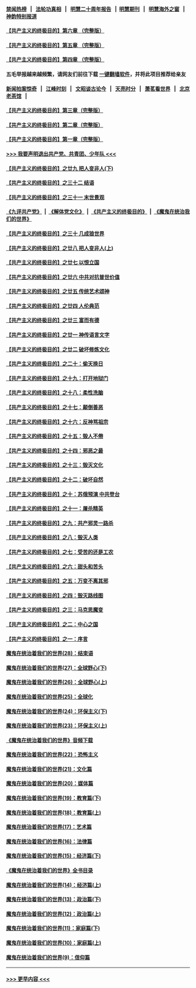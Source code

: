 #### [禁闻热榜](热点新闻.md?=0)  &nbsp;&nbsp;|&nbsp;&nbsp; [法轮功真相](https://github.com/gfw-breaker/truth/blob/master/README.md?=0) &nbsp;&nbsp;|&nbsp;&nbsp; [明慧二十周年报告](https://github.com/gfw-breaker/mh-reports/blob/master/README.md?=0) &nbsp;&nbsp;|&nbsp;&nbsp;[明慧期刊](https://github.com/gfw-breaker/mh-qikan) &nbsp;&nbsp;|&nbsp;&nbsp; [明慧海外之窗](https://github.com/gfw-breaker/mh-news/blob/master/README.md?=0) &nbsp;&nbsp;|&nbsp;&nbsp; [神韵特别报道](https://github.com/gfw-breaker/mh-news/blob/master/shenyun.md?=0)
#### [【共产主义的终极目的】第六章 （完整版）](../pages/nsc422/n11428913.md?t=03051132) 
#### [【共产主义的终极目的】第五章 （完整版）](../pages/nsc422/n11428912.md?t=03051132) 
#### [【共产主义的终极目的】第四章 （完整版）](../pages/nsc422/n11428907.md?t=03051132) 
#### 五毛举报越来越频繁，请网友们前往下载 [一键翻墙软件](https://github.com/gfw-breaker/ssr-accounts)，并将此项目推荐给亲友
#### [新闻拍案惊奇](https://github.com/gfw-breaker/banned-news/blob/master/pages/link4.md) &nbsp;&nbsp;|&nbsp;&nbsp; [江峰时刻](https://github.com/gfw-breaker/banned-news/blob/master/pages/link4.md) &nbsp;&nbsp;|&nbsp;&nbsp; [文昭谈古论今](https://github.com/gfw-breaker/banned-news/blob/master/pages/link4.md) &nbsp;&nbsp;|&nbsp;&nbsp; [天亮时分](https://github.com/gfw-breaker/banned-news/blob/master/pages/link4.md) &nbsp;&nbsp;|&nbsp;&nbsp; [萧茗看世界](https://github.com/gfw-breaker/banned-news/blob/master/pages/link4.md) &nbsp;&nbsp;|&nbsp;&nbsp; [北京老茶馆](https://github.com/gfw-breaker/banned-news/blob/master/pages/link4.md) &nbsp;&nbsp;|&nbsp;&nbsp; 
#### [【共产主义的终极目的】第三章（完整版）](../pages/nsc422/n11428848.md?t=03051132) 
#### [【共产主义的终极目的】第二章（完整版）](../pages/nsc422/n11428831.md?t=03051132) 
#### [【共产主义的终极目的】第一章（完整版）](../pages/nsc422/n11417651.md?t=03051132) 
#### [>>> 我要声明退出共产党、共青团、少年队 <<<](https://github.com/begood0513/goodnews/blob/master/quit/letter.md) 
#### [【共产主义的终极目的】之廿九 把人变非人(下)](../pages/nsc422/n11344140.md?t=03051132) 
#### [【共产主义的终极目的】之三十二 结语](../pages/nsc422/n11360535.md?t=03051132) 
#### [【共产主义的终极目的】之三十一 末世景观](../pages/nsc422/n11351129.md?t=03051132) 
#### [《九评共产党》](https://github.com/begood0513/9ping.md/blob/master/README.md) &nbsp;|&nbsp; [《解体党文化》](../../../../jtdwh.md/blob/master/README.md)  &nbsp;|&nbsp; [《共产主义的终极目的》](../../../../gczydzjmd.md/blob/master/README.md) &nbsp;|&nbsp; [《魔鬼在统治我们的世界》](../../../../mgztzwmdsj.md/blob/master/README.md) 
#### [【共产主义的终极目的】之三十 几成狼世界](../pages/nsc422/n11348280.md?t=03051132) 
#### [【共产主义的终极目的】之廿八 把人变非人(上)](../pages/nsc422/n11340492.md?t=03051132) 
#### [【共产主义的终极目的】之廿七 以恨立国](../pages/nsc422/n11336944.md?t=03051132) 
#### [【共产主义的终极目的】之廿六 中共对抗普世价值](../pages/nsc422/n11324785.md?t=03051132) 
#### [【共产主义的终极目的】之廿五 传统艺术颂神](../pages/nsc422/n11296396.md?t=03051132) 
#### [【共产主义的终极目的】之廿四 人伦典范](../pages/nsc422/n11296397.md?t=03051132) 
#### [【共产主义的终极目的】之廿三 富而有德](../pages/nsc422/n11283598.md?t=03051132) 
#### [【共产主义的终极目的】之廿一 神传语言文字](../pages/nsc422/n11263265.md?t=03051132) 
#### [【共产主义的终极目的】之廿二 破坏修炼文化](../pages/nsc422/n11245728.md?t=03051132) 
#### [【共产主义的终极目的】之二十：偷天换日](../pages/nsc422/n11238846.md?t=03051132) 
#### [【共产主义的终极目的】之十九：打开地狱门](../pages/nsc422/n11206376.md?t=03051132) 
#### [【共产主义的终极目的】之十八：柔性洗脑](../pages/nsc422/n11199994.md?t=03051132) 
#### [【共产主义的终极目的】之十七：颠倒善恶](../pages/nsc422/n11179782.md?t=03051132) 
#### [【共产主义的终极目的】之十六：反神骂祖宗](../pages/nsc422/n11166798.md?t=03051132) 
#### [【共产主义的终极目的】之十五：毁人不倦](../pages/nsc422/n11166792.md?t=03051132) 
#### [【共产主义的终极目的】之十四：邪恶之最](../pages/nsc422/n11150249.md?t=03051132) 
#### [【共产主义的终极目的】之十三：毁灭文化](../pages/nsc422/n11135227.md?t=03051132) 
#### [【共产主义的终极目的】之十二：破坏自然](../pages/nsc422/n11135214.md?t=03051132) 
#### [【共产主义的终极目的】之十：苏俄预演 中共登台](../pages/nsc422/n11118424.md?t=03051132) 
#### [【共产主义的终极目的】之十一：屠杀精英](../pages/nsc422/n11118442.md?t=03051132) 
#### [【共产主义的终极目的】之九：共产邪灵一路杀](../pages/nsc422/n11114139.md?t=03051132) 
#### [【共产主义的终极目的】之八：毁灭人类](../pages/nsc422/n11108503.md?t=03051132) 
#### [【共产主义的终极目的】之七：受苦的还是工农](../pages/nsc422/n11101809.md?t=03051132) 
#### [【共产主义的终极目的】之六：甜头和苦头](../pages/nsc422/n11096971.md?t=03051132) 
#### [【共产主义的终极目的】之五：万变不离其邪](../pages/nsc422/n11091285.md?t=03051132) 
#### [【共产主义的终极目的】之四：毁灭路线图](../pages/nsc422/n11086284.md?t=03051132) 
#### [【共产主义的终极目的】之三：马克思魔变](../pages/nsc422/n11061941.md?t=03051132) 
#### [【共产主义的终极目的】之二：中心之国](../pages/nsc422/n11047728.md?t=03051132) 
#### [【共产主义的终极目的】之一：序言](../pages/nsc422/n11086077.md?t=03051132) 
#### [魔鬼在统治着我们的世界(28)：结束语](../pages/nsc422/n10936246.md?t=03051132) 
#### [魔鬼在统治着我们的世界(27)：全球野心(下)](../pages/nsc422/n10928319.md?t=03051132) 
#### [魔鬼在统治着我们的世界(26)：全球野心(上)](../pages/nsc422/n10900318.md?t=03051132) 
#### [魔鬼在统治着我们的世界(25)：全球化](../pages/nsc422/n10788205.md?t=03051132) 
#### [魔鬼在统治着我们的世界(24)：环保主义(下)](../pages/nsc422/n10695307.md?t=03051132) 
#### [魔鬼在统治着我们的世界(23)：环保主义(上)](../pages/nsc422/n10688613.md?t=03051132) 
#### [《魔鬼在统治着我们的世界》音频下载](../pages/nsc422/n10635553.md?t=03051132) 
#### [魔鬼在统治着我们的世界(22)：恐怖主义](../pages/nsc422/n10614727.md?t=03051132) 
#### [魔鬼在统治着我们的世界(21)：文化篇](../pages/nsc422/n10597706.md?t=03051132) 
#### [魔鬼在统治着我们的世界(20)：媒体篇](../pages/nsc422/n10586579.md?t=03051132) 
#### [魔鬼在统治着我们的世界(19)：教育篇(下)](../pages/nsc422/n10564808.md?t=03051132) 
#### [魔鬼在统治着我们的世界(18)：教育篇(上)](../pages/nsc422/n10526970.md?t=03051132) 
#### [魔鬼在统治着我们的世界(17)：艺术篇](../pages/nsc422/n10499093.md?t=03051132) 
#### [魔鬼在统治着我们的世界(16)：法律篇](../pages/nsc422/n10485969.md?t=03051132) 
#### [魔鬼在统治着我们的世界(15)：经济篇(下)](../pages/nsc422/n10469975.md?t=03051132) 
#### [《魔鬼在统治着我们的世界》全书目录](../pages/nsc422/n10464261.md?t=03051132) 
#### [魔鬼在统治着我们的世界(14)：经济篇(上)](../pages/nsc422/n10457370.md?t=03051132) 
#### [魔鬼在统治着我们的世界(13)：政治篇(下)](../pages/nsc422/n10448270.md?t=03051132) 
#### [魔鬼在统治着我们的世界(12)：政治篇(上)](../pages/nsc422/n10444576.md?t=03051132) 
#### [魔鬼在统治着我们的世界(11)：家庭篇(下)](../pages/nsc422/n10440961.md?t=03051132) 
#### [魔鬼在统治着我们的世界(10)：家庭篇(上)](../pages/nsc422/n10435448.md?t=03051132) 
#### [魔鬼在统治着我们的世界(9)：信仰篇](../pages/nsc422/n10432159.md?t=03051132) 

----
#### [ >>> 更早内容 <<< ](../indexes/nsc422-earlier.md)
